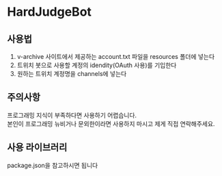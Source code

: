 # HardJudgeBot
## 사용법
1. v-archive 사이트에서 제공하는 account.txt 파일을 resources 폴더에 넣는다
2. 트위치 봇으로 사용할 계정의 idendity(OAuth 사용)를 기입한다
3. 원하는 트위치 계정명을 channels에 넣는다
## 주의사항
프로그래밍 지식이 부족하다면 사용하기 어렵습니다.  
본인이 프로그래밍 뉴비거나 문외한이라면 사용하지 마시고 제게 직접 연락해주세요.
## 사용 라이브러리
package.json을 참고하시면 됩니다
